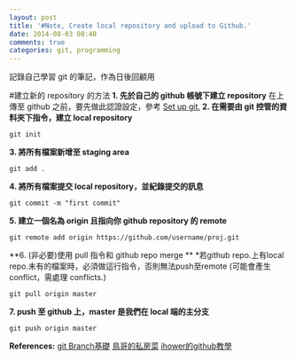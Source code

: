 ```yaml
---
layout: post
title: '#Note, Create local repository and upload to Github.'
date: 2014-08-03 08:40
comments: true
categories: git, programming
---
```

記錄自己學習 git 的筆記，作為日後回顧用

<!--more-->

#建立新的 repository 的方法
**1. 先於自己的 github 帳號下建立 repository**
在上傳至 github 之前，要先做此認證設定，參考 [Set up git.](https://help.github.com/articles/set-up-git/)
**2. 在需要由 git 控管的資料夾下指令，建立 local repository**
```
git init
```
**3. 將所有檔案新增至 staging area**
```
git add .
```
**4. 將所有檔案提交 local repository，並紀錄提交的訊息**
```
git commit -m "first commit"
```
**5. 建立一個名為 origin 且指向你 github repository 的 remote**
```
git remote add origin https://github.com/username/proj.git
```
**6. (非必要)使用 pull 指令和 github repo merge **
*若github repo.上有local repo.未有的檔案時，必須做這行指令，否則無法push至remote (可能會產生 conflict，需處理 conflicts.)
```
git pull origin master
```
**7. push 至 github 上，master 是我們在 local 端的主分支**
```
git push origin master
```
**References:**
[git Branch基礎](http://blog.gogojimmy.net/2012/01/21/how-to-use-git-2-basic-usage-and-worflow/)
[鳥哥的私房菜](http://linux.vbird.org)
[ihower的github教學](http://ihower.tw/git/index.html)

